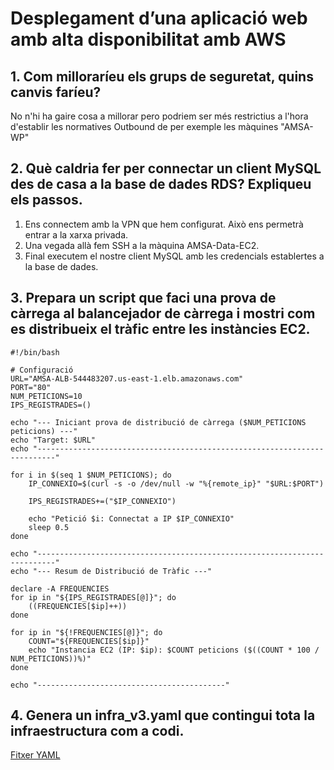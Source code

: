 # Desplegament d’una aplicació web amb alta disponibilitat amb AWS

## 1. Com milloraríeu els grups de seguretat, quins canvis faríeu?

No n'hi ha gaire cosa a millorar pero podriem ser més restrictius a l'hora d'establir les normatives Outbound de per exemple les màquines "AMSA-WP"

## 2. Què caldria fer per connectar un client MySQL des de casa a la base de dades RDS? Expliqueu els passos.

1. Ens connectem amb la VPN que hem configurat. Això ens permetrà entrar a la xarxa privada.
2. Una vegada allà fem SSH a la màquina AMSA-Data-EC2.
3. Final executem el nostre client MySQL amb les credencials establertes a la base de dades.

## 3. Prepara un script que faci una prova de càrrega al balancejador de càrrega i mostri com es distribueix el tràfic entre les instàncies EC2.

```
#!/bin/bash

# Configuració
URL="AMSA-ALB-544483207.us-east-1.elb.amazonaws.com"
PORT="80"
NUM_PETICIONS=10
IPS_REGISTRADES=()

echo "--- Iniciant prova de distribució de càrrega ($NUM_PETICIONS peticions) ---"
echo "Target: $URL"
echo "--------------------------------------------------------------------------"

for i in $(seq 1 $NUM_PETICIONS); do
    IP_CONNEXIO=$(curl -s -o /dev/null -w "%{remote_ip}" "$URL:$PORT")

    IPS_REGISTRADES+=("$IP_CONNEXIO")

    echo "Petició $i: Connectat a IP $IP_CONNEXIO"
    sleep 0.5
done

echo "--------------------------------------------------------------------------"
echo "--- Resum de Distribució de Tràfic ---"

declare -A FREQUENCIES
for ip in "${IPS_REGISTRADES[@]}"; do
    ((FREQUENCIES[$ip]++))
done

for ip in "${!FREQUENCIES[@]}"; do
    COUNT="${FREQUENCIES[$ip]}"
    echo "Instancia EC2 (IP: $ip): $COUNT peticions ($((COUNT * 100 / NUM_PETICIONS))%)"
done

echo "------------------------------------------"
```
## 4. Genera un infra_v3.yaml que contingui tota la infraestructura com a codi.
[Fitxer YAML](<infra-v3.yaml>)